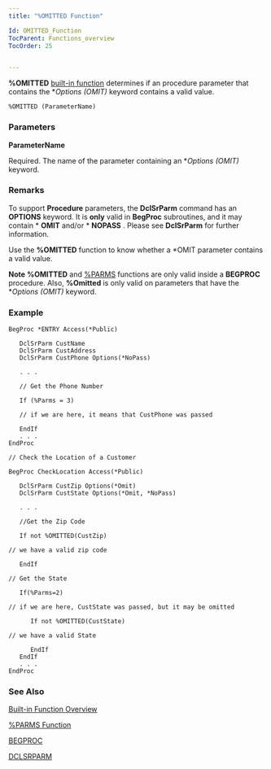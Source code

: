 ```yaml
---
title: "%OMITTED Function"

Id: OMITTED_Function
TocParent: Functions_overview
TocOrder: 25


---
```


**%OMITTED** [built-in function](Functions_overview.html) determines if an procedure parameter that contains the **Options (*OMIT)** keyword contains a valid value. 

```
%OMITTED (ParameterName)   
```

### Parameters

**ParameterName** 

Required. The name of the parameter containing an **Options (*OMIT)** keyword.


### Remarks
To support **Procedure** parameters, the **DclSrParm** command has an **OPTIONS** keyword. It is **only** valid in **BegProc** subroutines, and it may contain * **OMIT** and/or * **NOPASS** . Please see **DclSrParm** for further information. 

Use the **%OMITTED** function to know whether a *OMIT parameter contains a valid value. 

**Note** **%OMITTED** and [%PARMS](PARMS_Function.html) functions are only valid inside a **BEGPROC** procedure. Also, **%Omitted** is only valid on parameters that have the **Options (*OMIT)** keyword. 

### Example

```
BegProc *ENTRY Access(*Public)

   DclSrParm CustName 
   DclSrParm CustAddress
   DclSrParm CustPhone Options(*NoPass)

   . . .

   // Get the Phone Number

   If (%Parms = 3)

   // if we are here, it means that CustPhone was passed

   EndIf
   . . .
EndProc

// Check the Location of a Customer

BegProc CheckLocation Access(*Public)

   DclSrParm CustZip Options(*Omit) 
   DclSrParm CustState Options(*Omit, *NoPass)

   . . .

   //Get the Zip Code

   If not %OMITTED(CustZip)

// we have a valid zip code

   EndIf

// Get the State

   If(%Parms=2)

// if we are here, CustState was passed, but it may be omitted

      If not %OMITTED(CustState)

// we have a valid State

      EndIf  
   EndIf
   . . .
EndProc  
```

### See Also
[Built-in Function Overview](Functions_overview.html)

[%PARMS Function](PARMS_Function.html)

[BEGPROC](BEGPROC.html)

[DCLSRPARM](DCLSRPARM.html) 
